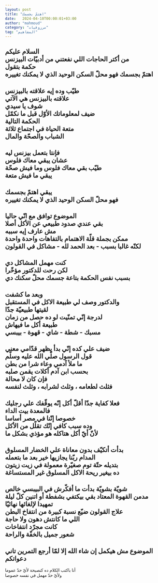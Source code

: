 ```yaml
---
layout: post
title: "اهتمّ بجسمك"
date:   2024-04-10T00:00:01+03:00
author: "mahmoud"
category: "مرزوقيات"
tag: "المفاهيم"
---
```



السلام عليكم  
من أكتر الحاجات اللي نفعتني من أدبيّات البيزنس  
حكمة بتقول  
اهتمّ بجسمك فهو محلّ السكن الوحيد الذي لا يمكنك
تغييره  
-  
طيّب وده إيه علاقته بالبيزنس  
علاقته بالبيزنس هي الآتي  
شوف يا سيدي  
ضيف لمعلوماتك الأوّل قبل ما نكمّل  
الحكمة التالية  
متعة الحياة في اجتماع ثلاثة  
الشباب والصحّة والمال  
-  
فإنتا بتعمل بيزنس ليه  
عشان يبقي معاك فلوس  
طيّب بقي معاك فلوس وما فيش صحّة  
يبقي ما فيش متعة  
-  
يبقي اهتمّ بجسمك  
فهو محلّ السكن الوحيد الذي لا يمكنك تغييره  
-  
الموضوع توافق مع انّي حاليا  
بقي عندي صدود طبيعي عن الأكل أصلا  
مش عارف إيه سببه  
ممكن بجملة قلّة الاهتمام بالتفاهات واحدة واحدة  
لكنّه غالبا بسبب - بعد الحمد لله - مشاكل في
القولون  
-  
كنت مهمل المشاكل دي  
لكن رحت للدكتور مؤخّرا  
بسبب نفس الحكمة بتاعة جسمك محلّ سكنك دي  
-  
وبعد ما كشفت  
والدكتور وصف لي طبيعة الاكل في المستقبل  
لقيتها طبيعيّة جدّا  
لدرجة إنّي تمنّيت لو ده حصل من زمان  
طبيعة أكل ما فيهاش  
مسبك - شطة - شاي - قهوة - بيبسي  
-  
ضيف علي كده إنّي بدأ يظهر قدّامي معني  
قول الرسول صلّي الله عليه وسلّم  
ما ملأ آدمي وعاء شرا من بطن  
بحسب ابن آدم أكلات يقمن صلبه  
فإن كان لا محالة  
فثلث لطعامه ، وثلث لشرابه ، وثلث لنفسه  
-  
فعلا كفاية جدّا أقلّ أكل إنّه يوقّفك علي رجليك  
فالمعدة بيت الداء  
خصوصا إنّنا في مصر أساسا  
وده سبب كافي إنّك تقلّل من الأكل  
لأنّ أيّ أكل هتاكله هو مؤذي بشكل ما  
-  
بدأت أتكيّف بدون معاناة علي الخضار المسلوق  
المدام ربّنا يجازيها خير بعد ما بتعمله  
بتديله حتّة توم صغيّرة معمولة في زيت زيتون  
ده بيغير ريحة الاكل المسلوق غير المستساغة  
-  
شويّة بشويّة بدأت ما أفكّرش في البيبسي خالص  
مدمن القهوة المعتاد بقي بيكتفي بشفطة أو اتنين كلّ
ليلة  
تمهيدا لإلغائها نهائيّا  
علاج القولون ضيّع نسبة كبيرة من انتفاخ البطن  
اللي ما كانتش دهون ولا حاجة  
كانت مجرّد انتفاخات  
شعور جميل بالخفّة والراحة  
-  
الموضوع مش هيكمل إن شاء الله إلا لمّا أرجع التمرين
تاني  
دعواتكم  
-  
أنا باكتب الكلام ده كنصيحة لأيّ حدّ عموما  
ولأيّ حدّ مهمل في نفسه خصوصا
